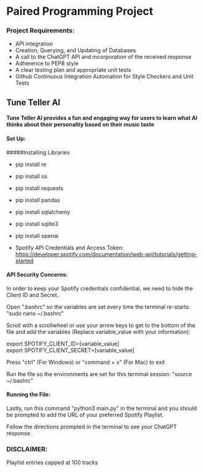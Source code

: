 # Paired Programming Project

### Project Requirements:
- API integration
- Creation, Querying, and Updating of Databases
- A call to the ChatGPT API and incorporation of the received response
- Adherence to PEP8 style
- A clear testing plan and appropriate unit tests
- Github Continuous Integration Automation for Style Checkers and Unit Tests


## Tune Teller AI
#### Tune Teller AI provides a fun and engaging way for users to learn what AI thinks about their personality based on their music taste

#### Set Up:

#####Installing Libraries

 - pip install re
 - pip install os
 - pip install requests
 - pip install pandas
 - pip install sqlalchemy
 - pip install sqlite3
 - pip install openai

 - Spotify API Credentials and Access Token:
https://developer.spotify.com/documentation/web-api/tutorials/getting-started

#### API Security Concerns:

In order to keep your Spotify credentials confidential, 
we need to hide the Client ID and Secret..

Open ".bashrc" so the variables are set every time the terminal re-starts: "sudo nano ~/.bashrc"

Scroll with a scrollwheel or use your arrow keys to get to the bottom of the file and add the variables (Replace variable_value with your information):

export SPOTIFY_CLIENT_ID=[variable_value] \
export SPOTIFY_CLIENT_SECRET=[variable_value]

Press "ctrl" (For Windows) or "command + x" (For Mac) to exit

Run the file so the environments are set for this terminal session: "source ~/.bashrc"

#### Running the File: 
Lastly, run this command "python3 main.py" in the terminal and you should be prompted to add the URL of your preferred Spotify Playlist.

Follow the directions prompted in the terminal to see your ChatGPT response.

### DISCLAIMER:
Playlist entries capped at 100 tracks
